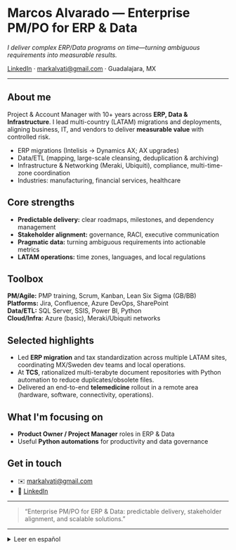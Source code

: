 # Marcos Alvarado — Enterprise PM/PO for ERP & Data

_I deliver complex ERP/Data programs on time—turning ambiguous requirements into measurable results._

[LinkedIn](https://www.linkedin.com/in/marcos-alvarado-de-la-torre-b483b1b1) · markalvati@gmail.com · Guadalajara, MX

---

## About me
Project & Account Manager with 10+ years across **ERP, Data & Infrastructure**. I lead multi-country (LATAM) migrations and deployments, aligning business, IT, and vendors to deliver **measurable value** with controlled risk.

- ERP migrations (Intelisis → Dynamics AX; AX upgrades)  
- Data/ETL (mapping, large-scale cleansing, deduplication & archiving)  
- Infrastructure & Networking (Meraki, Ubiquiti), compliance, multi-time-zone coordination  
- Industries: manufacturing, financial services, healthcare

## Core strengths
- **Predictable delivery:** clear roadmaps, milestones, and dependency management  
- **Stakeholder alignment:** governance, RACI, executive communication  
- **Pragmatic data:** turning ambiguous requirements into actionable metrics  
- **LATAM operations:** time zones, languages, and local regulations

## Toolbox
**PM/Agile:** PMP training, Scrum, Kanban, Lean Six Sigma (GB/BB)  
**Platforms:** Jira, Confluence, Azure DevOps, SharePoint  
**Data/ETL:** SQL Server, SSIS, Power BI, Python  
**Cloud/Infra:** Azure (basic), Meraki/Ubiquiti networks

## Selected highlights
- Led **ERP migration** and tax standardization across multiple LATAM sites, coordinating MX/Sweden dev teams and local operations.  
- At **TCS**, rationalized multi-terabyte document repositories with Python automation to reduce duplicates/obsolete files.  
- Delivered an end-to-end **telemedicine** rollout in a remote area (hardware, software, connectivity, operations).

## What I'm focusing on
- **Product Owner / Project Manager** roles in ERP & Data  
- Useful **Python automations** for productivity and data governance

## Get in touch
- ✉️ markalvati@gmail.com  
- 💼 [LinkedIn](https://www.linkedin.com/in/marcos-alvarado-de-la-torre-b483b1b1)

---

> “Enterprise PM/PO for ERP & Data: predictable delivery, stakeholder alignment, and scalable solutions.”

---

<details>
<summary>Leer en español</summary>

## Sobre mí
Project & Account Manager con >10 años en **ERP, Data & Infrastructure**. He liderado migraciones y despliegues multi-país (LATAM), integrando negocio, TI y vendors para entregar **valor medible** con riesgo controlado.

- Migraciones ERP (Intelisis → Dynamics AX; upgrades de AX)  
- Data/ETL (mapeo, limpieza masiva, deduplicación y archivado)  
- Infraestructura & Redes (Meraki, Ubiquiti), cumplimiento y coordinación multi-zona  
- Sectores: manufactura, financiero y salud

## Fortalezas
- **Entrega predecible**: roadmap, hitos y dependencias claras  
- **Alineación de stakeholders**: gobierno, RACI, comunicación ejecutiva  
- **Data pragmática**: requisitos ambiguos → métricas accionables  
- **Operación LATAM**: husos, idiomas y regulación local

## Herramientas
**PM/Agile:** PMP (training), Scrum, Kanban, Lean Six Sigma (GB/BB)  
**Plataformas:** Jira, Confluence, Azure DevOps, SharePoint  
**Data/ETL:** SQL Server, SSIS, Power BI, Python  
**Cloud/Infra:** Azure (básico), redes Meraki/Ubiquiti

## Logros
- **Migración ERP** y estandarización fiscal en varias sedes LATAM, coordinando devs MX/Suecia y operación local.  
- En **TCS**, racionalicé repositorios (>> TB) con Python para reducir duplicados/obsoletos.  
- **Telemedicina** end-to-end en zona remota (hardware, software, conectividad, operación).

</details>

